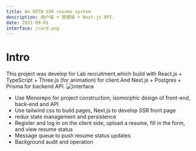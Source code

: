 ```yaml
---
title: An OOTB SSR resume system
description: 用户端 + 管理端 + Next.js API.
date: 2021-09-01
interface: /card.png
---
```

# Intro
This project was develop for Lab recruitment,which build with React.js +
TypeScript + Three.js (for animation) for client.And Next.js + Postgres + Prisma for backend API.
![interface](https://www.gitkraken.com/wp-content/uploads/2022/10/netflix-150x150.png)
- Use Monorepo for project construction, isomorphic design of front-end, back-end and API
- Use tailwind css to build pages, Next.js to develop SSR front page
- redux state management and persistence
- Register and log in on the client side, upload a resume, fill in the form, and view resume status
- Message queue to push resume status updates
- Background audit and operation